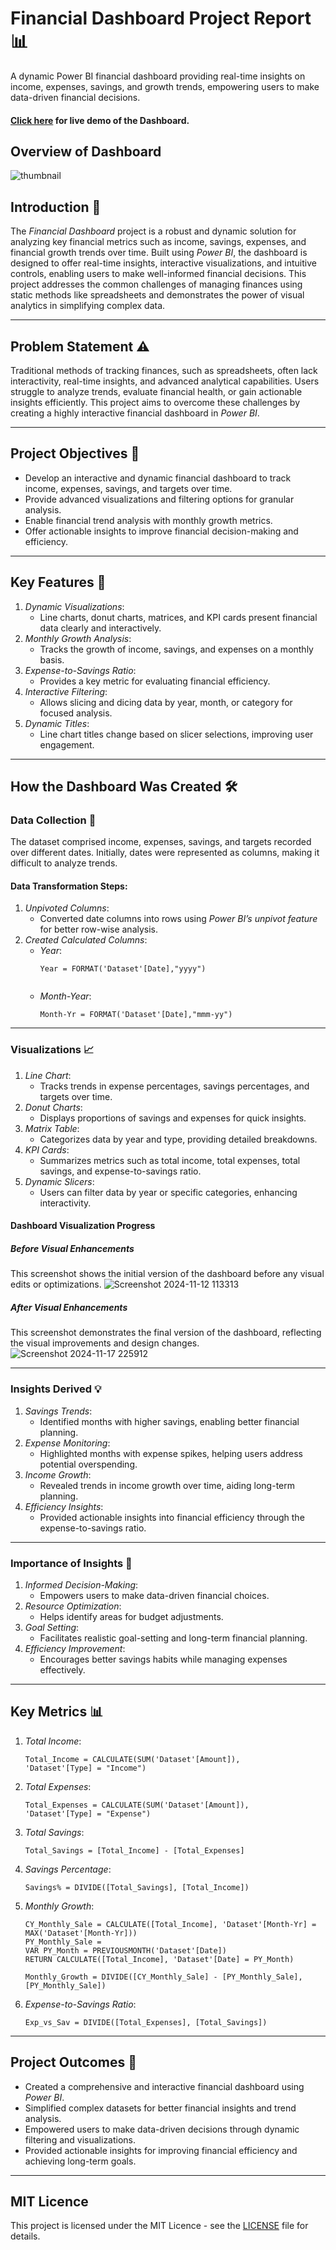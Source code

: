 # Financial Dashboard Project Report 📊
A dynamic Power BI financial dashboard providing real-time insights on income, expenses, savings, and growth trends, empowering users to make data-driven financial decisions.
#### [Click here](https://app.powerbi.com/view?r=eyJrIjoiMTFiM2ViMTMtNzNmZi00YzNjLWFlNDgtMWQ2OGUxMjBjMjU2IiwidCI6IjcyZjJhZDk4LWM0OWMtNDBjOC1hYmFmLWQ5ZWMwZmVmMmJjMSIsImMiOjF9) for live demo of the Dashboard.

## Overview of Dashboard
![thumbnail ](https://github.com/user-attachments/assets/d367e6d7-56d7-4625-a63e-6cb183af02e5)


## Introduction 🌟  
The *Financial Dashboard* project is a robust and dynamic solution for analyzing key financial metrics such as income, savings, expenses, and financial growth trends over time. Built using *Power BI*, the dashboard is designed to offer real-time insights, interactive visualizations, and intuitive controls, enabling users to make well-informed financial decisions. This project addresses the common challenges of managing finances using static methods like spreadsheets and demonstrates the power of visual analytics in simplifying complex data.

---

## Problem Statement ⚠  
Traditional methods of tracking finances, such as spreadsheets, often lack interactivity, real-time insights, and advanced analytical capabilities. Users struggle to analyze trends, evaluate financial health, or gain actionable insights efficiently. This project aims to overcome these challenges by creating a highly interactive financial dashboard in *Power BI*.

---

## Project Objectives 🎯  
- Develop an interactive and dynamic financial dashboard to track income, expenses, savings, and targets over time.  
- Provide advanced visualizations and filtering options for granular analysis.  
- Enable financial trend analysis with monthly growth metrics.  
- Offer actionable insights to improve financial decision-making and efficiency.

---

## Key Features 🌟  
1. *Dynamic Visualizations*:  
   - Line charts, donut charts, matrices, and KPI cards present financial data clearly and interactively.  
2. *Monthly Growth Analysis*:  
   - Tracks the growth of income, savings, and expenses on a monthly basis.  
3. *Expense-to-Savings Ratio*:  
   - Provides a key metric for evaluating financial efficiency.  
4. *Interactive Filtering*:  
   - Allows slicing and dicing data by year, month, or category for focused analysis.  
5. *Dynamic Titles*:  
   - Line chart titles change based on slicer selections, improving user engagement.

---

## How the Dashboard Was Created 🛠  

### Data Collection 📅  
The dataset comprised income, expenses, savings, and targets recorded over different dates. Initially, dates were represented as columns, making it difficult to analyze trends.

#### Data Transformation Steps:  
1. *Unpivoted Columns*:  
   - Converted date columns into rows using *Power BI’s unpivot feature* for better row-wise analysis.  
2. *Created Calculated Columns*:  
   - *Year*:
     ```DAX
     Year = FORMAT('Dataset'[Date],"yyyy")
       
   - *Month-Year*:  
     ```DAX
     Month-Yr = FORMAT('Dataset'[Date],"mmm-yy")  
     
---

### Visualizations 📈  
1. *Line Chart*:  
   - Tracks trends in expense percentages, savings percentages, and targets over time.  
2. *Donut Charts*:  
   - Displays proportions of savings and expenses for quick insights.  
3. *Matrix Table*:  
   - Categorizes data by year and type, providing detailed breakdowns.  
4. *KPI Cards*:  
   - Summarizes metrics such as total income, total expenses, total savings, and expense-to-savings ratio.  
5. *Dynamic Slicers*:  
   - Users can filter data by year or specific categories, enhancing interactivity.
  
#### Dashboard Visualization Progress
  ##### Before Visual Enhancements
  This screenshot shows the initial version of the dashboard before any visual edits or optimizations.
  ![Screenshot 2024-11-12 113313](https://github.com/user-attachments/assets/84e158bb-f467-4600-b6be-c5ac5b628b40)

  

 ##### After Visual Enhancements
 This screenshot demonstrates the final version of the dashboard, reflecting the visual improvements and design changes.
  ![Screenshot 2024-11-17 225912](https://github.com/user-attachments/assets/20f436e4-71f9-42cc-96ce-ebd0d1edbf98)

  


---

### Insights Derived 💡  
1. *Savings Trends*:  
   - Identified months with higher savings, enabling better financial planning.  
2. *Expense Monitoring*:  
   - Highlighted months with expense spikes, helping users address potential overspending.  
3. *Income Growth*:  
   - Revealed trends in income growth over time, aiding long-term planning.  
4. *Efficiency Insights*:  
   - Provided actionable insights into financial efficiency through the expense-to-savings ratio.

---

### Importance of Insights 🔑  
1. *Informed Decision-Making*:  
   - Empowers users to make data-driven financial choices.  
2. *Resource Optimization*:  
   - Helps identify areas for budget adjustments.  
3. *Goal Setting*:  
   - Facilitates realistic goal-setting and long-term financial planning.  
4. *Efficiency Improvement*:  
   - Encourages better savings habits while managing expenses effectively.

---

## Key Metrics 📊  
1. *Total Income*:  
   ```DAX
   Total_Income = CALCULATE(SUM('Dataset'[Amount]), 'Dataset'[Type] = "Income")  
2. *Total Expenses*:  
   ```DAX
   Total_Expenses = CALCULATE(SUM('Dataset'[Amount]), 'Dataset'[Type] = "Expense")  
3. *Total Savings*:  
   ```DAX
   Total_Savings = [Total_Income] - [Total_Expenses]  
4. *Savings Percentage*:  
   ```DAX
   Savings% = DIVIDE([Total_Savings], [Total_Income])  
5. *Monthly Growth*:  
   ```DAX
   CY_Monthly_Sale = CALCULATE([Total_Income], 'Dataset'[Month-Yr] = MAX('Dataset'[Month-Yr]))
   PY_Monthly_Sale = 
   VAR PY_Month = PREVIOUSMONTH('Dataset'[Date])
   RETURN CALCULATE([Total_Income], 'Dataset'[Date] = PY_Month)

   Monthly_Growth = DIVIDE([CY_Monthly_Sale] - [PY_Monthly_Sale], [PY_Monthly_Sale])  
6. *Expense-to-Savings Ratio*:  
   ```DAX
   Exp_vs_Sav = DIVIDE([Total_Expenses], [Total_Savings])
   
---

## Project Outcomes 🎉  
- Created a comprehensive and interactive financial dashboard using *Power BI*.  
- Simplified complex datasets for better financial insights and trend analysis.  
- Empowered users to make data-driven decisions through dynamic filtering and visualizations.  
- Provided actionable insights for improving financial efficiency and achieving long-term goals.

---

## MIT Licence
This project is licensed under the MIT Licence - see the [LICENSE](./LICENSE) file for details.
